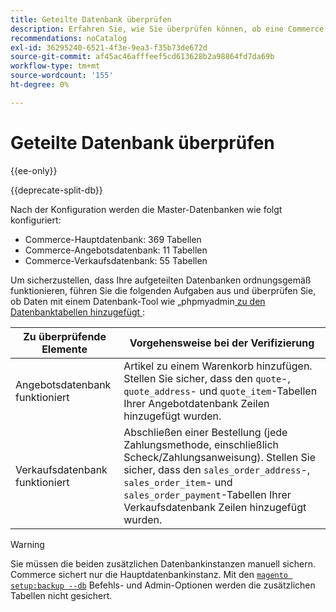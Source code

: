 ```yaml
---
title: Geteilte Datenbank überprüfen
description: Erfahren Sie, wie Sie überprüfen können, ob eine Commerce Split-Datenbankkonfiguration ordnungsgemäß funktioniert.
recommendations: noCatalog
exl-id: 36295240-6521-4f3e-9ea3-f35b73de672d
source-git-commit: af45ac46afffeef5cd613628b2a98864fd7da69b
workflow-type: tm+mt
source-wordcount: '155'
ht-degree: 0%

---
```


# Geteilte Datenbank überprüfen

{{ee-only}}

{{deprecate-split-db}}

Nach der Konfiguration werden die Master-Datenbanken wie folgt konfiguriert:

- Commerce-Hauptdatenbank: 369 Tabellen
- Commerce-Angebotsdatenbank: 11 Tabellen
- Commerce-Verkaufsdatenbank: 55 Tabellen

Um sicherzustellen, dass Ihre aufgeteilten Datenbanken ordnungsgemäß funktionieren, führen Sie die folgenden Aufgaben aus und überprüfen Sie, ob Daten mit einem Datenbank-Tool wie „phpmyadmin[ zu den Datenbanktabellen hinzugefügt ](../../installation/prerequisites/optional-software.md#phpmyadmin):

| Zu überprüfende Elemente | Vorgehensweise bei der Verifizierung |
| -------------- | ------------- |
| Angebotsdatenbank funktioniert | Artikel zu einem Warenkorb hinzufügen. Stellen Sie sicher, dass den `quote`-, `quote_address`- und `quote_item`-Tabellen Ihrer Angebotdatenbank Zeilen hinzugefügt wurden. |
| Verkaufsdatenbank funktioniert | Abschließen einer Bestellung (jede Zahlungsmethode, einschließlich Scheck/Zahlungsanweisung). Stellen Sie sicher, dass den `sales_order_address`-, `sales_order_item`- und `sales_order_payment`-Tabellen Ihrer Verkaufsdatenbank Zeilen hinzugefügt wurden. |

>[!WARNING]
>
>Sie müssen die beiden zusätzlichen Datenbankinstanzen manuell sichern. Commerce sichert nur die Hauptdatenbankinstanz. Mit den [`magento setup:backup --db`](../../installation/tutorials/backup.md) Befehls- und Admin-Optionen werden die zusätzlichen Tabellen nicht gesichert.
